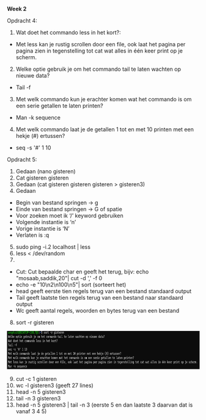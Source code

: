 **Week 2**

Opdracht 4:
1.	Wat doet het commando less in het kort?:
* Met less kan je rustig scrollen door een file, ook laat het pagina per pagina zien in tegenstelling tot cat wat alles in één keer print op je scherm.
2.	Welke optie gebruik je om het commando tail te laten wachten op nieuwe data?
* Tail -f
3.	Met welk commando kun je erachter komen wat het commando is om een serie getallen te laten printen?
* Man -k sequence
4.	Met welk commando laat je de getallen 1 tot en met 10 printen met een hekje (#) ertussen?
* seq -s '#' 1 10

Opdracht 5:
1.	Gedaan (nano gisteren)
2.	Cat gisteren gisteren
3.	Gedaan (cat gisteren gisteren gisteren > gisteren3)
4.	Gedaan
 *	Begin van bestand springen &rarr; g
 * Einde van bestand springen &rarr; G of spatie
 *	Voor zoeken moet ik ‘/’ keyword gebruiken
 *	Volgende instantie is ‘n’
 *	Vorige instantie is ‘N’
 *	Verlaten is :q
5.	sudo ping -i.2 localhost | less
6.	less < /dev/random
7.	
 *	Cut: Cut bepaalde char en geeft het terug, bijv: echo "mosaab,saddik,20"| cut -d ',' -f 0
 *	echo -e "10\n2\n100\n5"| sort (sorteert het)
 *	head geeft eerste tien regels terug van een bestand standaard output
 *	Tail geeft laatste tien regels terug van een bestand naar standaard output
 *	Wc geeft aantal regels, woorden en bytes terug van een bestand
8.	sort -r gisteren

<img src="ss1.png" width="600" height="100">


9.	cut -c 1 gisteren
10.	wc -l gisteren3 (geeft 27 lines)
11.	head -n 5 gisteren3
12.	tail -n 3 gisteren3
13.	head -n 5 gisteren3 | tail -n 3 (eerste 5 en dan laatste 3 daarvan dat is vanaf 3 4 5)


